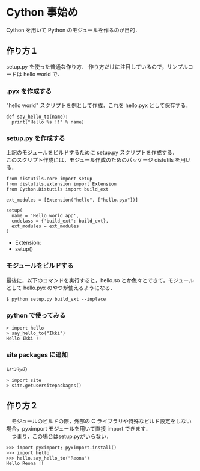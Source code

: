 # Cython 事始め

Cython を用いて Python のモジュールを作るのが目的．

## 作り方１

setup.py を使った普通な作り方． 作り方だけに注目しているので，サンプルコードは hello world で．

### .pyx を作成する

"hello world" スクリプトを例として作成．これを hello.pyx として保存する．

```
def say_hello_to(name):
  print("Hello %s !!" % name)
```

### setup.py を作成する

上記のモジュールをビルドするために setup.py スクリプトを作成する．  
このスクリプト作成には，モジュール作成のためのパッケージ distutils を用いる．

```
from distutils.core import setup
from distutils.extension import Extension
from Cython.Distutils import build_ext

ext_modules = [Extension("hello", ["hello.pyx"])]

setup(
  name = 'Hello world app',
  cmdclass = {'build_ext': build_ext},
  ext_modules = ext_modules
)
```

- Extension:
- setup()

### モジュールをビルドする

最後に，以下のコマンドを実行すると，hello.so とか色々とできて，モジュールとして hello.pyx のやつが使えるようになる．

```
$ python setup.py build_ext --inplace
```

### python で使ってみる

```
> import hello
> say_hello_to("Ikki")
Hello Ikki !!
```

### site packages に追加

いつもの

```
> import site
> site.getusersitepackages()
```

## 作り方２

　モジュールのビルドの際，外部の C ライブラリや特殊なビルド設定をしない場合，pyximport モジュールを用いて直接 import できます．  
　つまり，この場合はsetup.pyがいらない．

```
>>> import pyximport; pyximport.install()
>>> import hello
>>> hello.say_hello_to("Reona")
Hello Reona !!
```